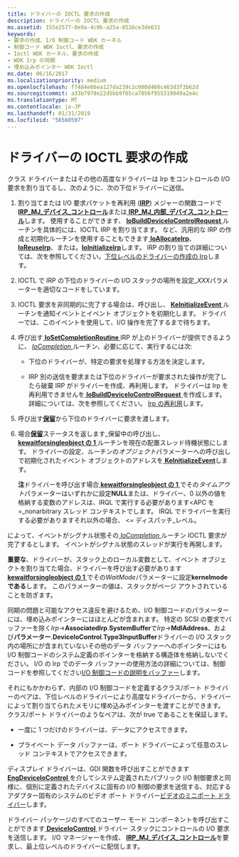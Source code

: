 ```yaml
---
title: ドライバーの IOCTL 要求の作成
description: ドライバーの IOCTL 要求の作成
ms.assetid: 155e2577-0e9a-4c0b-a25a-8516ce3de631
keywords:
- 要求の作成、I/O 制御コード WDK カーネル
- 制御コード WDK Ioctl、要求の作成
- Ioctl WDK カーネル、要求の作成
- WDK Irp の同期
- 埋め込みポインター WDK Ioctl
ms.date: 06/16/2017
ms.localizationpriority: medium
ms.openlocfilehash: f7484e66ea127da239c2c080d460c463d3f3b62d
ms.sourcegitcommit: a33b7978e22d5bb9f65ca7056f955319049a2e4c
ms.translationtype: MT
ms.contentlocale: ja-JP
ms.lasthandoff: 01/31/2019
ms.locfileid: "56560597"
---
```

# <a name="creating-ioctl-requests-in-drivers"></a>ドライバーの IOCTL 要求の作成





クラス ドライバーまたはその他の高度なドライバーは Irp をコントロールの I/O 要求を割り当てるし、次のように、次の下位ドライバーに送信。

1.  割り当てまたは I/O 要求パケットを再利用 ([**IRP**](https://msdn.microsoft.com/library/windows/hardware/ff550694)) メジャーの関数コードで[ **IRP\_MJ\_デバイス\_コントロール**](https://msdn.microsoft.com/library/windows/hardware/ff550744)または[ **IRP\_MJ\_内部\_デバイス\_コントロール**](https://msdn.microsoft.com/library/windows/hardware/ff550766)します。 使用することができます、 [ **IoBuildDeviceIoControlRequest** ](https://msdn.microsoft.com/library/windows/hardware/ff548318)ルーチンを具体的には、IOCTL IRP を割り当てます。 など、汎用的な IRP の作成と初期化ルーチンを使用することもできます[ **IoAllocateIrp**](https://msdn.microsoft.com/library/windows/hardware/ff548257)、 [ **IoReuseIrp**](https://msdn.microsoft.com/library/windows/hardware/ff549661)、または。[**IoInitializeIrp**](https://msdn.microsoft.com/library/windows/hardware/ff549315)します。 IRP の割り当ての詳細については、次を参照してください。[下位レベルのドライバーの作成の Irp](creating-irps-for-lower-level-drivers.md)します。

2.  IOCTL で IRP の下位のドライバーの I/O スタックの場所を設定\_*XXX*パラメーターを適切なコードをしています。

3.  IOCTL 要求を非同期的に完了する場合は、呼び出し、 [ **KeInitializeEvent** ](https://msdn.microsoft.com/library/windows/hardware/ff552137)ルーチンを通知イベントとイベント オブジェクトを初期化します。 ドライバーでは、このイベントを使用して、I/O 操作を完了するまで待ちます。

4.  呼び出す[ **IoSetCompletionRoutine** ](https://msdn.microsoft.com/library/windows/hardware/ff549679) IRP が上のドライバーが提供できるように、 [ *IoCompletion* ](https://msdn.microsoft.com/library/windows/hardware/ff548354)ルーチン、必要に応じて、実行するには次:

    -   下位のドライバーが、特定の要求を処理する方法を決定します。

    -   IRP 別の送信を要求または下位のドライバーが要求された操作が完了したら破棄 IRP がドライバーを作成、再利用します。 ドライバーは Irp を再利用できませんを[ **IoBuildDeviceIoControlRequest** ](https://msdn.microsoft.com/library/windows/hardware/ff548318)を作成します。 詳細については、次を参照してください。 [Irp の再利用](reusing-irps.md)します。

5.  呼び出す[**保留**](https://msdn.microsoft.com/library/windows/hardware/ff548336)から下位のドライバーに要求を渡します。

6.  場合[**保留**](https://msdn.microsoft.com/library/windows/hardware/ff548336)ステータスを返します\_保留中の呼び出し、 [ **kewaitforsingleobject の 1** ](https://msdn.microsoft.com/library/windows/hardware/ff553350)ルーチンを現在の配置スレッド待機状態にします。 ドライバーの設定、ルーチンの*オブジェクト*パラメーターへの呼び出しで初期化されたイベント オブジェクトのアドレスを[ **KeInitializeEvent**](https://msdn.microsoft.com/library/windows/hardware/ff552137)します。

    **注**ドライバーを呼び出す場合[ **kewaitforsingleobject の 1** ](https://msdn.microsoft.com/library/windows/hardware/ff553350)でその*タイムアウト*パラメーターはいずれかに設定**NULL**または、ドライバー、0 以外の値を格納する変数のアドレスは、IRQL で実行する必要があります&lt;APC を =\_nonarbitrary スレッド コンテキストでします。 IRQL でドライバーを実行する必要がありますそれ以外の場合、 &lt;= ディスパッチ\_レベル。




によって、イベントがシグナル状態その[ *IoCompletion* ](https://msdn.microsoft.com/library/windows/hardware/ff548354)ルーチン IOCTL 要求が完了するとします。 イベントがシグナル状態のスレッドが実行を再開します。

**重要な**、ドライバーが、スタック上のローカル変数として、イベント オブジェクトを割り当てた場合、ドライバーを呼び出す必要があります[ **kewaitforsingleobject の 1** ](https://msdn.microsoft.com/library/windows/hardware/ff553350)でその*WaitMode*パラメーターに設定**kernelmode である**します。 このパラメーターの値は、スタックがページ アウトされていることを防ぎます。




同期の問題と可能なアクセス違反を避けるため、I/O 制御コードのパラメーターには、埋め込みポインターにはほとんどが含まれます。 特定の SCSI の要求でバッファーを除く*Irp*-&gt;**AssociatedIrp**.**SystemBuffer**で*Irp*-&gt;**MdlAddress**、および**パラメーター**.**DeviceIoControl**.**Type3InputBuffer**ドライバーの I/O スタック内の場所にが含まれていないその他のデータ バッファーへのポインターにはも I/O 制御コードのシステム定義のポインターを格納する構造体を格納しないでください。 I/O の Irp でのデータ バッファーの使用方法の詳細については、制御コードを参照してください[I/O 制御コードの説明をバッファー](buffer-descriptions-for-i-o-control-codes.md)します。

それにもかかわらず、内部の I/O 制御コードを定義するクラス/ポート ドライバーのペアは、下位レベルのドライバーにより高度なドライバーから、ドライバーによって割り当てられたメモリに埋め込みポインターを渡すことができます。 クラス/ポート ドライバーのようなペアは、次が true であることを保証します。

-   一度に 1 つだけのドライバーは、データにアクセスできます。

-   プライベート データ バッファーは、ポート ドライバーによって任意のスレッド コンテキストでアクセスできます。

ディスプレイ ドライバーは、GDI 関数を呼び出すことができます[ **EngDeviceIoControl** ](https://msdn.microsoft.com/library/windows/hardware/ff564838)を介してシステム定義されたパブリック I/O 制御要求と同様に、個別に定義されたデバイスに固有の I/O 制御の要求を送信する、対応するアダプター固有のシステムのビデオ ポート ドライバー[ビデオのミニポート ドライバー](https://msdn.microsoft.com/library/windows/hardware/ff570509)します。

ドライバー パッケージのすべてのユーザー モード コンポーネントを呼び出すことができます[ **DeviceIoControl** ](https://msdn.microsoft.com/library/windows/desktop/aa363216)ドライバー スタックにコントロールの I/O 要求を送信します。 I/O マネージャーを作成、 [ **IRP\_MJ\_デバイス\_コントロール**](https://msdn.microsoft.com/library/windows/hardware/ff550744)を要求し、最上位レベルのドライバーに配信します。








